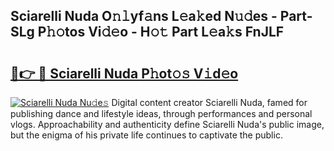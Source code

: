 ## Sciarelli Nuda O𝚗𝚕yf𝚊ns L𝚎a𝚔ed N𝚞𝚍es - Part-SLg P𝚑𝚘tos Vi𝚍𝚎o - H𝚘𝚝 Part L𝚎a𝚔s FnJLF

# <h2><a href="http://kfai1e2.oniu.top/?m=Sciarelli+Nuda">🔗👉 🔴 Sciarelli Nuda P𝚑ot𝚘𝚜 V𝚒d𝚎o</a></h2>

[![Sciarelli Nuda Nu𝚍e𝚜](https://i.imgur.com/0qMVB7G.gif)](http://kfai1e2.oniu.top/?m=Sciarelli+Nuda)
Digital content creator Sciarelli Nuda, famed for publishing dance and lifestyle ideas, through performances and personal vlogs. Approachability and authenticity define Sciarelli Nuda's public image, but the enigma of his private life continues to captivate the public.  
